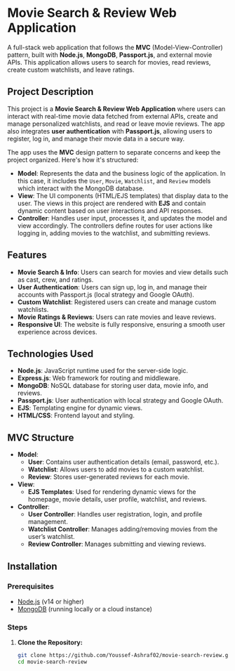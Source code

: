 # Movie Search & Review Web Application

A full-stack web application that follows the **MVC** (Model-View-Controller) pattern, built with **Node.js**, **MongoDB**, **Passport.js**, and external movie APIs. This application allows users to search for movies, read reviews, create custom watchlists, and leave ratings.

## **Project Description**

This project is a **Movie Search & Review Web Application** where users can interact with real-time movie data fetched from external APIs, create and manage personalized watchlists, and read or leave movie reviews. The app also integrates **user authentication** with **Passport.js**, allowing users to register, log in, and manage their movie data in a secure way.

The app uses the **MVC** design pattern to separate concerns and keep the project organized. Here's how it's structured:

- **Model**: Represents the data and the business logic of the application. In this case, it includes the `User`, `Movie`, `Watchlist`, and `Review` models which interact with the MongoDB database.
- **View**: The UI components (HTML/EJS templates) that display data to the user. The views in this project are rendered with **EJS** and contain dynamic content based on user interactions and API responses.
- **Controller**: Handles user input, processes it, and updates the model and view accordingly. The controllers define routes for user actions like logging in, adding movies to the watchlist, and submitting reviews.

## **Features**
- **Movie Search & Info**: Users can search for movies and view details such as cast, crew, and ratings.
- **User Authentication**: Users can sign up, log in, and manage their accounts with Passport.js (local strategy and Google OAuth).
- **Custom Watchlist**: Registered users can create and manage custom watchlists.
- **Movie Ratings & Reviews**: Users can rate movies and leave reviews.
- **Responsive UI**: The website is fully responsive, ensuring a smooth user experience across devices.

## **Technologies Used**
- **Node.js**: JavaScript runtime used for the server-side logic.
- **Express.js**: Web framework for routing and middleware.
- **MongoDB**: NoSQL database for storing user data, movie info, and reviews.
- **Passport.js**: User authentication with local strategy and Google OAuth.
- **EJS**: Templating engine for dynamic views.
- **HTML/CSS**: Frontend layout and styling.

## **MVC Structure**
- **Model**: 
  - **User**: Contains user authentication details (email, password, etc.).
  - **Watchlist**: Allows users to add movies to a custom watchlist.
  - **Review**: Stores user-generated reviews for each movie.
- **View**: 
  - **EJS Templates**: Used for rendering dynamic views for the homepage, movie details, user profile, watchlist, and reviews.
- **Controller**: 
  - **User Controller**: Handles user registration, login, and profile management.
  - **Watchlist Controller**: Manages adding/removing movies from the user’s watchlist.
  - **Review Controller**: Manages submitting and viewing reviews.

## **Installation**

### **Prerequisites**
- [Node.js](https://nodejs.org/) (v14 or higher)
- [MongoDB](https://www.mongodb.com/try/download/community) (running locally or a cloud instance)

### **Steps**
1. **Clone the Repository:**
   ```bash
   git clone https://github.com/Youssef-Ashraf02/movie-search-review.git
   cd movie-search-review
